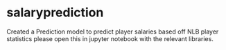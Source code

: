 # salaryprediction
Created a Prediction model to predict player salaries based off NLB player statistics
please open this in jupyter notebook with the relevant libraries.
